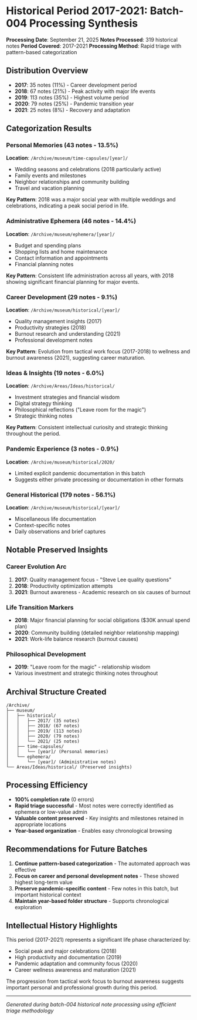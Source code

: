 # Historical Period 2017-2021: Batch-004 Processing Synthesis

**Processing Date**: September 21, 2025
**Notes Processed**: 319 historical notes
**Period Covered**: 2017-2021
**Processing Method**: Rapid triage with pattern-based categorization

## Distribution Overview

- **2017**: 35 notes (11%) - Career development period
- **2018**: 67 notes (21%) - Peak activity with major life events
- **2019**: 113 notes (35%) - Highest volume period
- **2020**: 79 notes (25%) - Pandemic transition year
- **2021**: 25 notes (8%) - Recovery and adaptation

## Categorization Results

### Personal Memories (43 notes - 13.5%)
**Location**: `/Archive/museum/time-capsules/[year]/`
- Wedding seasons and celebrations (2018 particularly active)
- Family events and milestones
- Neighbor relationships and community building
- Travel and vacation planning

**Key Pattern**: 2018 was a major social year with multiple weddings and celebrations, indicating a peak social period in life.

### Administrative Ephemera (46 notes - 14.4%)
**Location**: `/Archive/museum/ephemera/[year]/`
- Budget and spending plans
- Shopping lists and home maintenance
- Contact information and appointments
- Financial planning notes

**Key Pattern**: Consistent life administration across all years, with 2018 showing significant financial planning for major events.

### Career Development (29 notes - 9.1%)
**Location**: `/Archive/museum/historical/[year]/`
- Quality management insights (2017)
- Productivity strategies (2018)
- Burnout research and understanding (2021)
- Professional development notes

**Key Pattern**: Evolution from tactical work focus (2017-2018) to wellness and burnout awareness (2021), suggesting career maturation.

### Ideas & Insights (19 notes - 6.0%)
**Location**: `/Archive/Areas/Ideas/historical/`
- Investment strategies and financial wisdom
- Digital strategy thinking
- Philosophical reflections ("Leave room for the magic")
- Strategic thinking notes

**Key Pattern**: Consistent intellectual curiosity and strategic thinking throughout the period.

### Pandemic Experience (3 notes - 0.9%)
**Location**: `/Archive/museum/historical/2020/`
- Limited explicit pandemic documentation in this batch
- Suggests either private processing or documentation in other formats

### General Historical (179 notes - 56.1%)
**Location**: `/Archive/museum/historical/[year]/`
- Miscellaneous life documentation
- Context-specific notes
- Daily observations and brief captures

## Notable Preserved Insights

### Career Evolution Arc
1. **2017**: Quality management focus - "Steve Lee quality questions"
2. **2018**: Productivity optimization attempts
3. **2021**: Burnout awareness - Academic research on six causes of burnout

### Life Transition Markers
- **2018**: Major financial planning for social obligations ($30K annual spend plan)
- **2020**: Community building (detailed neighbor relationship mapping)
- **2021**: Work-life balance research (burnout causes)

### Philosophical Development
- **2019**: "Leave room for the magic" - relationship wisdom
- Various investment and strategic thinking notes throughout

## Archival Structure Created

```
/Archive/
├── museum/
│   ├── historical/
│   │   ├── 2017/ (35 notes)
│   │   ├── 2018/ (67 notes)
│   │   ├── 2019/ (113 notes)
│   │   ├── 2020/ (79 notes)
│   │   └── 2021/ (25 notes)
│   ├── time-capsules/
│   │   └── [year]/ (Personal memories)
│   └── ephemera/
│       └── [year]/ (Administrative notes)
└── Areas/Ideas/historical/ (Preserved insights)
```

## Processing Efficiency

- **100% completion rate** (0 errors)
- **Rapid triage successful** - Most notes were correctly identified as ephemera or low-value admin
- **Valuable content preserved** - Key insights and milestones retained in appropriate locations
- **Year-based organization** - Enables easy chronological browsing

## Recommendations for Future Batches

1. **Continue pattern-based categorization** - The automated approach was effective
2. **Focus on career and personal development notes** - These showed highest long-term value
3. **Preserve pandemic-specific content** - Few notes in this batch, but important historical context
4. **Maintain year-based folder structure** - Supports chronological exploration

## Intellectual History Highlights

This period (2017-2021) represents a significant life phase characterized by:
- Social peak and major celebrations (2018)
- High productivity and documentation (2019)
- Pandemic adaptation and community focus (2020)
- Career wellness awareness and maturation (2021)

The progression from tactical work focus to burnout awareness suggests important personal and professional growth during this period.

---

*Generated during batch-004 historical note processing using efficient triage methodology*